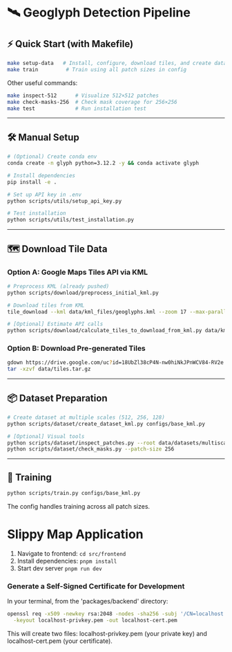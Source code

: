 # 🛰️ Geoglyph Detection Pipeline

## ⚡ Quick Start (with Makefile)

```bash
make setup-data   # Install, configure, download tiles, and create dataset
make train         # Train using all patch sizes in config
```

Other useful commands:

```bash
make inspect-512      # Visualize 512×512 patches
make check-masks-256  # Check mask coverage for 256×256
make test             # Run installation test
```

---

## 🛠️ Manual Setup

```bash
# (Optional) Create conda env
conda create -n glyph python=3.12.2 -y && conda activate glyph

# Install dependencies
pip install -e .

# Set up API key in .env
python scripts/utils/setup_api_key.py

# Test installation
python scripts/utils/test_installation.py
```

---

## 🗺️ Download Tile Data

### Option A: Google Maps Tiles API via KML
```bash
# Preprocess KML (already pushed)
python scripts/download/preprocess_initial_kml.py

# Download tiles from KML
tile_download --kml data/kml_files/geoglyphs.kml --zoom 17 --max-parallel 5

# [Optional] Estimate API calls
python scripts/download/calculate_tiles_to_download_from_kml.py data/kml_files/geoglyphs.kml --zoom 17
```

### Option B: Download Pre-generated Tiles
```bash
gdown https://drive.google.com/uc?id=18UbZl38cP4N-nw0hiNkJPnWCV84-RV2e -O data/tiles.tar.gz
tar -xzvf data/tiles.tar.gz
```

---

## 📦 Dataset Preparation

```bash
# Create dataset at multiple scales (512, 256, 128)
python scripts/dataset/create_dataset_kml.py configs/base_kml.py

# [Optional] Visual tools
python scripts/dataset/inspect_patches.py --root data/datasets/multiscale --patch-size 512 -n 16
python scripts/dataset/check_masks.py --patch-size 256
```

---

## 🧠 Training

```bash
python scripts/train.py configs/base_kml.py
```

The config handles training across all patch sizes.



# Slippy Map Application
1. Navigate to frontend: `cd src/frontend`
2. Install dependencies: `pnpm install`
3. Start dev server `pnpm run dev`




### Generate a Self-Signed Certificate for Development
In your terminal, from the 'packages/backend' directory:
```bash
openssl req -x509 -newkey rsa:2048 -nodes -sha256 -subj '/CN=localhost' \
  -keyout localhost-privkey.pem -out localhost-cert.pem
```
This will create two files: localhost-privkey.pem (your private key) and localhost-cert.pem (your certificate).